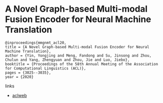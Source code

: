 # A Novel Graph-based Multi-modal Fusion Encoder for Neural Machine Translation

```
@inproceedings{mmgnmt_acl20,
title = {A Novel Graph-based Multi-modal Fusion Encoder for Neural Machine Translation},
author = {Yin, Yongjing and Meng, Fandong and Su, Jinsong and Zhou, Chulun and Yang, Zhengyuan and Zhou, Jie and Luo, Jiebo},
booktitle = {Proceedings of the 58th Annual Meeting of the Association for Computational Linguistics (ACL)},
pages = {3025--3035},
year = {2020}
```

links
- [aclweb](https://www.aclweb.org/anthology/2020.acl-main.273/)
